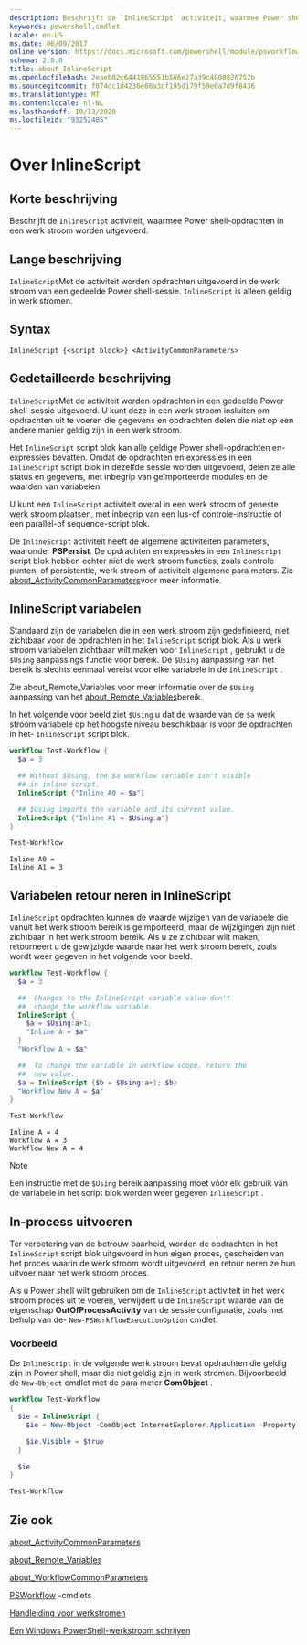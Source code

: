```yaml
---
description: Beschrijft de `InlineScript` activiteit, waarmee Power shell-opdrachten in een werk stroom worden uitgevoerd.
keywords: powershell,cmdlet
Locale: en-US
ms.date: 06/09/2017
online version: https://docs.microsoft.com/powershell/module/psworkflow/about/about_inlinescript?view=powershell-5.1&WT.mc_id=ps-gethelp
schema: 2.0.0
title: about_InlineScript
ms.openlocfilehash: 2eaeb02c6441865551b586e27a39c4000826752b
ms.sourcegitcommit: f874dc1d4236e06a3df195d179f59e0a7d9f8436
ms.translationtype: MT
ms.contentlocale: nl-NL
ms.lasthandoff: 10/13/2020
ms.locfileid: "93252405"
---
```

# <a name="about-inlinescript"></a>Over InlineScript

## <a name="short-description"></a>Korte beschrijving

Beschrijft de `InlineScript` activiteit, waarmee Power shell-opdrachten in een werk stroom worden uitgevoerd.

## <a name="long-description"></a>Lange beschrijving

`InlineScript`Met de activiteit worden opdrachten uitgevoerd in de werk stroom van een gedeelde Power shell-sessie. `InlineScript` is alleen geldig in werk stromen.

## <a name="syntax"></a>Syntax

```
InlineScript {<script block>} <ActivityCommonParameters>
```

## <a name="detailed-description"></a>Gedetailleerde beschrijving

`InlineScript`Met de activiteit worden opdrachten in een gedeelde Power shell-sessie uitgevoerd. U kunt deze in een werk stroom insluiten om opdrachten uit te voeren die gegevens en opdrachten delen die niet op een andere manier geldig zijn in een werk stroom.

Het `InlineScript` script blok kan alle geldige Power shell-opdrachten en-expressies bevatten. Omdat de opdrachten en expressies in een `InlineScript` script blok in dezelfde sessie worden uitgevoerd, delen ze alle status en gegevens, met inbegrip van geïmporteerde modules en de waarden van variabelen.

U kunt een `InlineScript` activiteit overal in een werk stroom of geneste werk stroom plaatsen, met inbegrip van een lus-of controle-instructie of een parallel-of sequence-script blok.

De `InlineScript` activiteit heeft de algemene activiteiten parameters, waaronder **PSPersist**. De opdrachten en expressies in een `InlineScript` script blok hebben echter niet de werk stroom functies, zoals controle punten, of persistentie, werk stroom of activiteit algemene para meters. Zie [about_ActivityCommonParameters](about_ActivityCommonParameters.md)voor meer informatie.

## <a name="inlinescript-variables"></a>InlineScript variabelen

Standaard zijn de variabelen die in een werk stroom zijn gedefinieerd, niet zichtbaar voor de opdrachten in het `InlineScript` script blok. Als u werk stroom variabelen zichtbaar wilt maken voor `InlineScript` , gebruikt u de `$Using` aanpassings functie voor bereik. De `$Using` aanpassing van het bereik is slechts eenmaal vereist voor elke variabele in de `InlineScript` .

Zie about_Remote_Variables voor meer informatie over de `$Using` aanpassing van het [about_Remote_Variables](../../Microsoft.PowerShell.Core/About/about_Remote_Variables.md)bereik.

In het volgende voor beeld ziet `$Using` u dat de waarde van de `$a` werk stroom variabele op het hoogste niveau beschikbaar is voor de opdrachten in het- `InlineScript` script blok.

```powershell
workflow Test-Workflow {
  $a = 3

  ## Without $Using, the $a workflow variable isn't visible
  ## in inline script.
  InlineScript {"Inline A0 = $a"}

  ## $Using imports the variable and its current value.
  InlineScript {"Inline A1 = $Using:a"}
}

Test-Workflow
```

```output
Inline A0 =
Inline A1 = 3
```

## <a name="returning-variables-in-inlinescript"></a>Variabelen retour neren in InlineScript

`InlineScript` opdrachten kunnen de waarde wijzigen van de variabele die vanuit het werk stroom bereik is geïmporteerd, maar de wijzigingen zijn niet zichtbaar in het werk stroom bereik. Als u ze zichtbaar wilt maken, retourneert u de gewijzigde waarde naar het werk stroom bereik, zoals wordt weer gegeven in het volgende voor beeld.

```powershell
workflow Test-Workflow {
  $a = 3

  ##  Changes to the InlineScript variable value don't
  ##  change the workflow variable.
  InlineScript {
    $a = $Using:a+1;
    "Inline A = $a"
  }
  "Workflow A = $a"

  ##  To change the variable in workflow scope, return the
  ##  new value.
  $a = InlineScript {$b = $Using:a+1; $b}
  "Workflow New A = $a"
}

Test-Workflow
```

```output
Inline A = 4
Workflow A = 3
Workflow New A = 4
```

> [!NOTE]
> Een instructie met de `$Using` bereik aanpassing moet vóór elk gebruik van de variabele in het script blok worden weer gegeven `InlineScript` .

## <a name="running-in-process"></a>In-process uitvoeren

Ter verbetering van de betrouw baarheid, worden de opdrachten in het `InlineScript` script blok uitgevoerd in hun eigen proces, gescheiden van het proces waarin de werk stroom wordt uitgevoerd, en retour neren ze hun uitvoer naar het werk stroom proces.

Als u Power shell wilt gebruiken om de `InlineScript` activiteit in het werk stroom proces uit te voeren, verwijdert u de `InlineScript` waarde van de eigenschap **OutOfProcessActivity** van de sessie configuratie, zoals met behulp van de- `New-PSWorkflowExecutionOption` cmdlet.

### <a name="example"></a>Voorbeeld

De `InlineScript` in de volgende werk stroom bevat opdrachten die geldig zijn in Power shell, maar die niet geldig zijn in werk stromen. Bijvoorbeeld de `New-Object` cmdlet met de para meter **ComObject** .

```powershell
workflow Test-Workflow
{
  $ie = InlineScript {
    $ie = New-Object -ComObject InternetExplorer.Application -Property @{navigate2="www.microsoft.com"}

    $ie.Visible = $true
  }

  $ie
}

Test-Workflow
```

## <a name="see-also"></a>Zie ook

[about_ActivityCommonParameters](about_ActivityCommonParameters.md)

[about_Remote_Variables](../../Microsoft.PowerShell.Core/About/about_Remote_Variables.md)

[about_WorkflowCommonParameters](about_WorkflowCommonParameters.md)

[PSWorkflow](xref:PSWorkflow) -cmdlets

[Handleiding voor werkstromen](/previous-versions/powershell/scripting/components/workflows-guide)

[Een Windows PowerShell-werkstroom schrijven](/previous-versions/powershell/scripting/developer/workflow/writing-a-windows-powershell-workflow)
